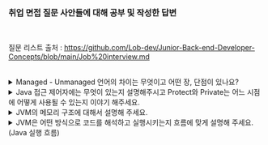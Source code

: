 ### 취업 면접 질문 사안들에 대해 공부 및 작성한 답변

</br>

질문 리스트 출처 : https://github.com/Lob-dev/Junior-Back-end-Developer-Concepts/blob/main/Job%20interview.md

</br>

<details>
<summary>Managed - Unmanaged 언어의 차이는 무엇이고 어떤 장, 단점이 있나요?</summary>

</br>

- 메모리 영역 중 프로그래머가 관리하는 영역이 Heap 영역의 관리여부에 따른 언어가 Managed 와 Umanaged로 나뉘게 된다.

- 대표적인 Managed 언어에는 JAVA, C# 등이 있고, 할당과 해제를 통한 메모리의 관리없이 언어자체적으로 메모리를 관리한다. 따라서 개발자의 역량에 의존하는 부분이 상대적으로 작아져 어느 정도 일정한 생산성을 확보할 수 있다는 장점이 있다.

- 대표적인 Unmanaged 언어에는  C, C++ 등이 있고, 메모리의 할당과 해제(malloc(), free()등)를 통해 메모리를 관리하여, 메모리의 누수가 없게 신경을 써줘야 하지만 Managed 언어에 비해 속도가 빠르다.
</details>

<details>
<summary>Java 접근 제어자에는 무엇이 있는지 설명해주시고 Protect와 Private는 어느 시점에 어떻게 사용될 수 있는지 이야기 해주세요.</summary>

</br>

- 자바의 접근 제어자에는 public, private, default, protected 가 있다.

  - public : 클래스의 외부에서 접근이 가능

  - private : 클래스 내부에서만 접근 가능

  - default : 동일 패키지에 있는 다른 클래스에서 접근 가능

  - protected : 동일 패키지의 다른 클래스와 다른 패키지의 하위클래스에서 접근 가능

- Private 접근 제어자의 경우, 외부에 공개해야 할 일이 없고, 내부에서 주로 사용할 경우 은닉화를 위해 사용한다. 

- Protected 접근 제어자의 경우, 클래스 설계 시, 추후 상속을 대비하기 위해 확장성을 고려해서 만들어 주기 위해 사용한다.

</details>

<details>
<summary>JVM의 메모리 구조에 대해서 설명해 주세요.</summary>

</br>

- JVM(Java Virtual Machine) 이란? : 자바 가상 머신으로, 자바와 운영체제 사이에서 중개자 역할을 수행하며, 자바가 운영체제에 구애 받지 않고 프로그램을 실행할 수 있도록 도와준다.

- JVM의 구조는 Garbage Collector, Execution Engine, Class Loader, Runtime Data Area로 나눌 수 있다.

  - Class Loader : JVM 내로 클래스 파일을 로드하고, 링크를 통해 배치하는 작업을 수행하는 모듈, 런타임 시에 동적으로 클래스를 로드한다.
  - Execution Engine : 클래스 로더를 통해 JVM 내의 Runtime Data Area에 배치된 바이트 코드들을 명렁어 단위로 읽어서 실행한다.
  - Garbage Collector : 힙 메모리 영역에 생성된 객체들 중에서 참조되지 않은 객체들을 탐색 후 제거하는 역할을 한다.
  - Runtime Data Area : JVM의 메모리 영역으로 자바 애플리케이션을 실행할 때 사용되는 데이터들을 적재하는 영역이다. 이 영역은 크게 4가지로 나뉜다.
    - Method area : 모든 쓰레드가 공유하는 메모리 영역
    - Heap area : 모든 쓰레드가 공유하며, new 키워드로 생성된 객체와 배열이 생성되는 영역
    - Stack area : 메서드 호출 시마다 각각의 스택 프레임(그 메서드만을 위한 공간)을 생성한다.
    - PC Register : 쓰레드가 시작될 때 생성되며, 생성될 때마다 생성되는 공간으로 쓰레드마다 하나씩 존재한다.
</details>

<details>
<summary>JVM은 어떤 방식으로 코드를 해석하고 실행시키는지 흐름에 맞게 설명해 주세요. (Java 실행 흐름)</summary>


</details>



